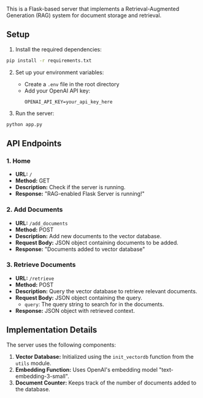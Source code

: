This is a Flask-based server that implements a Retrieval-Augmented Generation (RAG) system for document storage and retrieval.

## Setup

1. Install the required dependencies:

```bash
pip install -r requirements.txt
```

2. Set up your environment variables:
   - Create a `.env` file in the root directory
   - Add your OpenAI API key:
     ```
     OPENAI_API_KEY=your_api_key_here
     ```

3. Run the server:

```bash
python app.py
```

## API Endpoints

### 1. Home

- **URL:** `/`
- **Method:** GET
- **Description:** Check if the server is running.
- **Response:** "RAG-enabled Flask Server is running!"

### 2. Add Documents

- **URL:** `/add_documents`
- **Method:** POST
- **Description:** Add new documents to the vector database.
- **Request Body:** JSON object containing documents to be added.
- **Response:** "Documents added to vector database"

### 3. Retrieve Documents

- **URL:** `/retrieve`
- **Method:** POST
- **Description:** Query the vector database to retrieve relevant documents.
- **Request Body:** JSON object containing the query.
  - `query`: The query string to search for in the documents.
- **Response:** JSON object with retrieved context.

## Implementation Details

The server uses the following components:

1. **Vector Database:** Initialized using the `init_vectordb` function from the `utils` module.
2. **Embedding Function:** Uses OpenAI's embedding model "text-embedding-3-small".
3. **Document Counter:** Keeps track of the number of documents added to the database.

